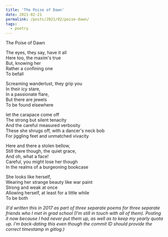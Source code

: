 ```yaml
---
title: 'The Poise of Dawn'
date: 2021-02-21
permalink: /posts/2021/02/poise-dawn/
tags:
  - poetry
---
```


The Poise of Dawn


The eyes, they say, have it all  
Here too, the maxim's true  
But, knowing her  
Rather a confining one  
To befall 

Screaming wanderlust, they grip you  
In their icy stare,  
In a passionate flare,  
But there are jewels  
To be found elsewhere 

let the carapace come off  
The strong but silent tenacity  
And the careful measured verbosity  
These she shrugs off, with a dancer's neck bob  
For jiggling feet and unmatched vivacity 

Here and there a stolen bellow,  
Still there though, the quiet grace,  
And oh, what a face!  
Careful, you might lose her though  
In the realms of a burgeoning bookcase 

She looks like herself,  
Wearing her strange beauty like war paint  
Strong and weak at once  
Allowing herself, at least for a little while  
To be both 


*(I'd written this in 2017 as part of three separate poems for three separate friends who I met in grad school (I'm still in touch with all of them). Posting it now because I had never put them up, as well as to keep my yearly quota up. I'm back-dating this even though the commit ID should provide the correct timestamp in gitlog.)*